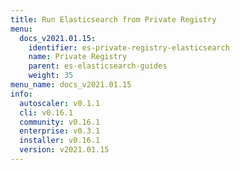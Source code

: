 ```yaml
---
title: Run Elasticsearch from Private Registry
menu:
  docs_v2021.01.15:
    identifier: es-private-registry-elasticsearch
    name: Private Registry
    parent: es-elasticsearch-guides
    weight: 35
menu_name: docs_v2021.01.15
info:
  autoscaler: v0.1.1
  cli: v0.16.1
  community: v0.16.1
  enterprise: v0.3.1
  installer: v0.16.1
  version: v2021.01.15
---
```


